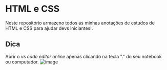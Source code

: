 # HTML e CSS
Neste repositório armazeno todos as minhas anotações de estudos de HTML e CSS para ajudar devs iniciantes!.

## Dica
Abrir o *vs code editor online* apenas clicando na tecla "." do seu notebook ou computador.
![image](https://github.com/MelPLens/HTML-e-CSS-por-Mel-Plens/assets/99374140/71e29921-c014-4ee8-8a1d-1d9120462801)


